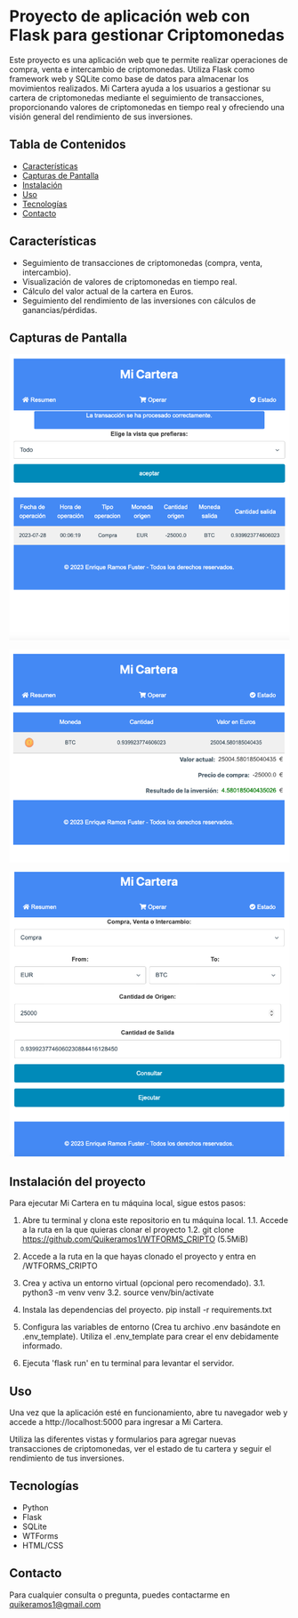 # Proyecto de aplicación web con Flask para gestionar Criptomonedas

Este proyecto es una aplicación web que te permite realizar operaciones de compra, venta e intercambio de criptomonedas. Utiliza Flask como framework web y SQLite como base de datos para almacenar los movimientos realizados. Mi Cartera ayuda a los usuarios a gestionar su cartera de criptomonedas mediante el seguimiento de transacciones, proporcionando valores de criptomonedas en tiempo real y ofreciendo una visión general del rendimiento de sus inversiones.

## Tabla de Contenidos

- [Características](#características)
- [Capturas de Pantalla](#capturas-de-pantalla)
- [Instalación](#instalación)
- [Uso](#uso)
- [Tecnologías](#tecnologías)
- [Contacto](#contacto)

## Características

- Seguimiento de transacciones de criptomonedas (compra, venta, intercambio).
- Visualización de valores de criptomonedas en tiempo real.
- Cálculo del valor actual de la cartera en Euros.
- Seguimiento del rendimiento de las inversiones con cálculos de ganancias/pérdidas.


## Capturas de Pantalla

![Alt text](mi_cartera/static/images/screenshots/resumen.png)

![Alt text](mi_cartera/static/images/screenshots/estado.png)

![Alt text](mi_cartera/static/images/screenshots/compra.png)

## Instalación del proyecto

Para ejecutar Mi Cartera en tu máquina local, sigue estos pasos:

1. Abre tu terminal y clona este repositorio en tu máquina local.
    1.1. Accede a la ruta en la que quieras clonar el proyecto
    1.2. git clone https://github.com/Quikeramos1/WTFORMS_CRIPTO (5.5MiB)

2. Accede a la ruta en la que hayas clonado el proyecto y entra en /WTFORMS_CRIPTO

3. Crea y activa un entorno virtual (opcional pero recomendado).
    3.1. python3 -m venv venv
    3.2. source venv/bin/activate

4. Instala las dependencias del proyecto.
    pip install -r requirements.txt

5. Configura las variables de entorno (Crea tu archivo .env basándote en .env_template).
    Utiliza el .env_template para crear el env debidamente informado.

6. Ejecuta 'flask run' en tu terminal para levantar el servidor.

## Uso

Una vez que la aplicación esté en funcionamiento, abre tu navegador web y accede a http://localhost:5000 para ingresar a Mi Cartera.

Utiliza las diferentes vistas y formularios para agregar nuevas transacciones de criptomonedas, ver el estado de tu cartera y seguir el rendimiento de tus inversiones.

## Tecnologías

- Python
- Flask
- SQLite
- WTForms
- HTML/CSS

## Contacto

Para cualquier consulta o pregunta, puedes contactarme en quikeramos1@gmail.com
